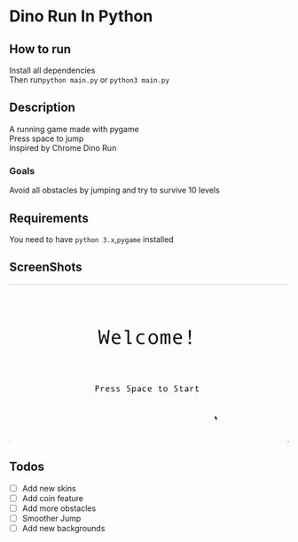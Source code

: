 # Dino Run In Python

## How to run
Install all dependencies\
Then run`python main.py` or `python3 main.py`
## Description
A running game made with pygame\
Press space to jump\
Inspired by Chrome Dino Run
### Goals
Avoid all obstacles by jumping and try to survive 10 levels
## Requirements
You need to have `python 3.x`,`pygame` installed
## ScreenShots
![screenshot](screenshot.gif)
## Todos
- [ ] Add new skins
- [ ] Add coin feature
- [ ] Add more obstacles
- [ ] Smoother Jump
- [ ] Add new backgrounds

